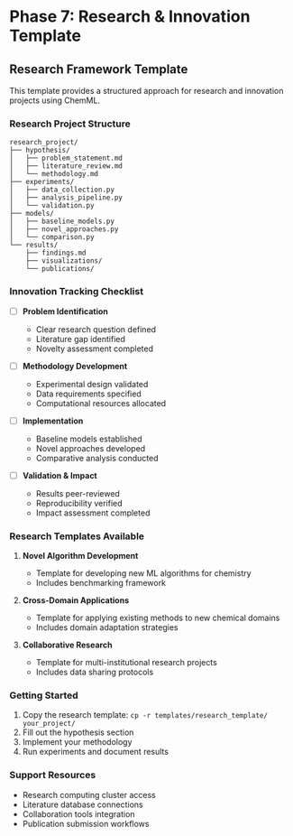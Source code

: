 # Phase 7: Research & Innovation Template

## Research Framework Template

This template provides a structured approach for research and innovation projects using ChemML.

### Research Project Structure
```
research_project/
├── hypothesis/
│   ├── problem_statement.md
│   ├── literature_review.md
│   └── methodology.md
├── experiments/
│   ├── data_collection.py
│   ├── analysis_pipeline.py
│   └── validation.py
├── models/
│   ├── baseline_models.py
│   ├── novel_approaches.py
│   └── comparison.py
└── results/
    ├── findings.md
    ├── visualizations/
    └── publications/
```

### Innovation Tracking Checklist

- [ ] **Problem Identification**
  - Clear research question defined
  - Literature gap identified
  - Novelty assessment completed

- [ ] **Methodology Development**
  - Experimental design validated
  - Data requirements specified
  - Computational resources allocated

- [ ] **Implementation**
  - Baseline models established
  - Novel approaches developed
  - Comparative analysis conducted

- [ ] **Validation & Impact**
  - Results peer-reviewed
  - Reproducibility verified
  - Impact assessment completed

### Research Templates Available

1. **Novel Algorithm Development**
   - Template for developing new ML algorithms for chemistry
   - Includes benchmarking framework

2. **Cross-Domain Applications**
   - Template for applying existing methods to new chemical domains
   - Includes domain adaptation strategies

3. **Collaborative Research**
   - Template for multi-institutional research projects
   - Includes data sharing protocols

### Getting Started

1. Copy the research template: `cp -r templates/research_template/ your_project/`
2. Fill out the hypothesis section
3. Implement your methodology
4. Run experiments and document results

### Support Resources

- Research computing cluster access
- Literature database connections
- Collaboration tools integration
- Publication submission workflows
